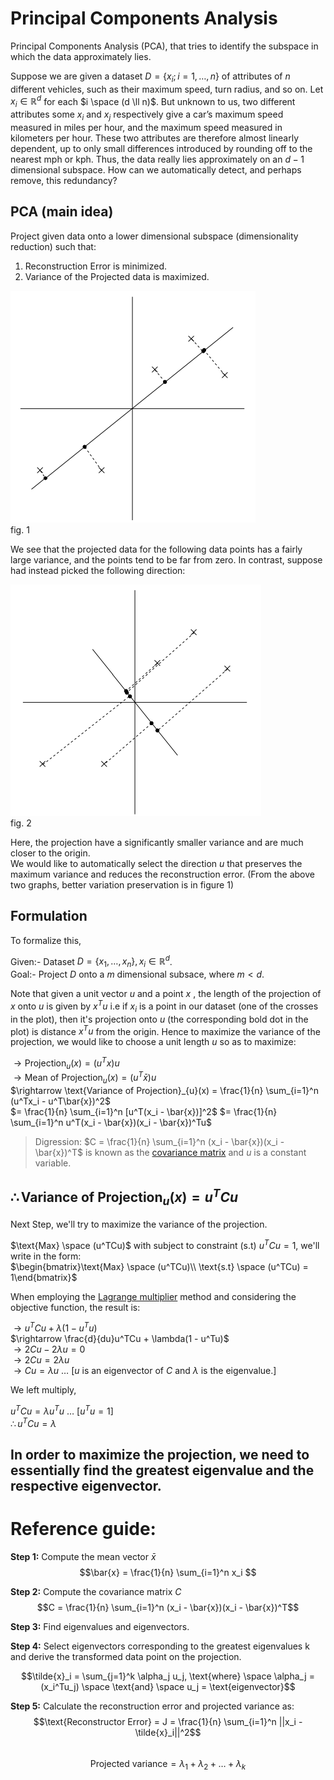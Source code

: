 # Principal Components Analysis
Principal Components Analysis (PCA), that tries to identify the subspace in which the data approximately lies.   

Suppose we are given a dataset $D = \{x_i; i = 1, \dots, n\}$ of attributes of $n$ different vehicles, such as their maximum speed, turn radius, and
so on. Let $x_i \in \mathbb{R}^d$ for each $i \space (d \ll n)$.  But unknown to us, two different attributes some $x_i$ and $x_j$ respectively give a car’s maximum speed measured in miles per hour, and the maximum speed measured in kilometers per hour. These two attributes are therefore almost linearly dependent, up to only small differences introduced by rounding off to the nearest mph or kph. Thus, the data really lies approximately on an $d − 1$ dimensional subspace. How can we automatically detect, and perhaps remove, this redundancy?   

## PCA (main idea)  
Project given data onto a lower dimensional subspace (dimensionality reduction) such that:  
1. Reconstruction Error is minimized.
2. Variance of the Projected data is maximized.   

![/images/graph_1.png](./images/graph_1.png)   
$\text{fig. 1}$   

We see that the projected data for the following data points has a fairly large variance, and the points tend to be far from zero. In contrast, suppose had instead picked the following direction: 

![/images/graph_2.png](./images/graph_2.png)   
$\text{fig. 2}$  

Here, the projection have a significantly smaller variance and are much closer to the origin.  
We would like to automatically select the direction $u$ that preserves the maximum variance and reduces the reconstruction error. (From the above two graphs, better variation preservation is in figure 1)  

## Formulation  
To formalize this,   

Given:- Dataset $D = \{x_1, \dots, x_n\}, x_i \in \mathbb{R}^d$.  
Goal:- Project $D$ onto a $m$ dimensional subsace, where $m < d$.  

Note that given a unit vector $u$ and a point $x$ , the length of the projection of $x$ onto $u$ is given by $x^Tu$ i.e if $x_i$ is a point in our dataset (one of the crosses in the plot), then it's projection onto $u$ (the corresponding bold dot in the plot) is distance $x^Tu$ from the origin. Hence to maximize the variance of the projection, we would like to choose a unit length $u$ so as to maximize:  

$\rightarrow \text{Projection}_{u}(x) = (u^Tx)u$   
$\rightarrow \text{Mean of Projection}_{u}(x) = (u^T\bar{x})u$   
$\rightarrow \text{Variance of Projection}_{u}(x) = \frac{1}{n} \sum_{i=1}^n (u^Tx_i - u^T\bar{x})^2$  
$= \frac{1}{n} \sum_{i=1}^n [u^T(x_i - \bar{x})]^2$
$= \frac{1}{n} \sum_{i=1}^n u^T(x_i - \bar{x})(x_i - \bar{x})^Tu$  

> Digression: $C = \frac{1}{n} \sum_{i=1}^n (x_i - \bar{x})(x_i - \bar{x})^T$ is known as the [covariance matrix](https://youtu.be/152tSYtiQbw?si=FzQkXLCWVyccBB5d) and $u$ is a constant variable.   

$\therefore \text{Variance of Projection}_{u}(x) = u^TCu$  
---
Next Step, we'll try to maximize the variance of the projection.    

$\text{Max} \space (u^TCu)$ with subject to constraint (s.t) $u^TCu = 1$, we'll write in the form:  
$\begin{bmatrix}\text{Max} \space  (u^TCu)\\ \text{s.t} \space (u^TCu) = 1\end{bmatrix}$  

When employing the [Lagrange multiplier](https://youtu.be/5A39Ht9Wcu0?si=-xl-MoNk98Q8dDEv) method and considering the objective function, the result is:   

$\rightarrow u^TCu + \lambda(1 - u^Tu)$  
$\rightarrow \frac{d}{du}u^TCu + \lambda(1 - u^Tu)$  
$\rightarrow 2Cu - 2\lambda u = 0$  
$\rightarrow 2Cu = 2\lambda u$  
$\rightarrow Cu = \lambda u$  $\dots$ [$u$ is an eigenvector of $C$ and $\lambda$ is the eigenvalue.]  

We left multiply,   

$u^TCu = \lambda u^Tu$ $\dots$ [$u^Tu = 1$]  
$\therefore u^TCu = \lambda$  

In order to maximize the projection, we need to essentially find the greatest eigenvalue and the respective eigenvector.  
---

# Reference guide:  
**Step 1:** Compute the mean vector $\bar{x}$  
$$\bar{x} = \frac{1}{n} \sum_{i=1}^n x_i $$  

**Step 2:** Compute the covariance matrix $C$  
$$C = \frac{1}{n} \sum_{i=1}^n (x_i - \bar{x})(x_i - \bar{x})^T$$   

**Step 3:** Find eigenvalues and eigenvectors.  

**Step 4:** Select eigenvectors corresponding to the greatest eigenvalues k and derive the transformed data point on the projection.  

$$\tilde{x}_i = \sum_{j=1}^k \alpha_j u_j, \text{where} \space \alpha_j = (x_i^Tu_j) \space \text{and} \space u_j = \text{eigenvector}$$   

**Step 5:** Calculate the reconstruction error and projected variance as:   
$$\text{Reconstructor Error} = J = \frac{1}{n} \sum_{i=1}^n ||x_i - \tilde{x}_i||^2$$    
$$\text{Projected variance} = \lambda_1 + \lambda_2+ \dots + \lambda_k$$

